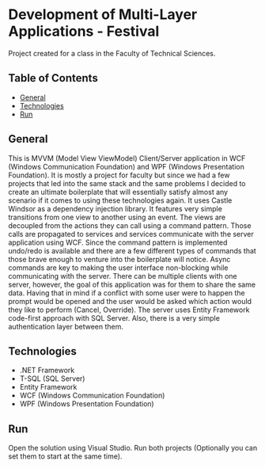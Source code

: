 # Development of Multi-Layer Applications - Festival

Project created for a class in the Faculty of Technical Sciences. 

## Table of Contents
* [General](#general)
* [Technologies](#technologies)
* [Run](#run)


## General

This is MVVM (Model View ViewModel) Client/Server application in WCF (Windows Communication Foundation) and WPF (Windows Presentation Foundation). It is mostly a project for faculty but since we had a few projects that led into the same stack and the same problems I decided to create an ultimate boilerplate that will essentially satisfy almost any scenario if it comes to using these technologies again. It uses Castle Windsor as a dependency injection library. It features very simple transitions from one view to another using an event. The views are decoupled from the actions they can call using a command pattern. Those calls are propagated to services and services communicate with the server application using WCF. Since the command pattern is implemented undo/redo is available and there are a few different types of commands that those brave enough to venture into the boilerplate will notice. Async commands are key to making the user interface non-blocking while communicating with the server. There can be multiple clients with one server, however, the goal of this application was for them to share the same data. Having that in mind if a conflict with some user were to happen the prompt would be opened and the user would be asked which action would they like to perform (Cancel, Override). The server uses Entity Framework code-first approach with SQL Server. Also, there is a very simple authentication layer between them.

## Technologies

* .NET Framework
* T-SQL (SQL Server)
* Entity Framework
* WCF (Windows Communication Foundation)
* WPF (Windows Presentation Foundation)

## Run

Open the solution using Visual Studio. Run both projects (Optionally you can set them to start at the same time).
